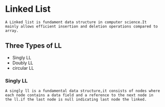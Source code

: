 # Linked List

```
A Linked list is fundament data structure in computer science.It mainly allows efficient insertion and deletion operations compared to array.

```

## Three Types of LL

- Singly LL
- Doubly LL
- circular LL

### Singly LL

```
A singly ll is a fundamental data structure,it consists of nodes where each node contains a data field and a reference to the next node in the ll.if the last node is null indicating last node the linked.
```
